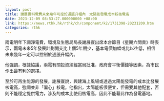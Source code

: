 ```yaml
---
layout: post
title: 謝展寰料電費未來幾年可控於通脹升幅內　太陽能發電成本較核電高
date: 2023-12-09 08:53:27.000000000 +08:00
link: https://news.rthk.hk/rthk/ch/component/k2/1731398-20231209.htm
categories: rthk
---
```


兩電明年下調淨電費，環境及生態局局長謝展寰出席本台節目《星期六問責》時表示，兩電未來5年發展計劃開支比上個5年期少，基本電價加幅或比以往低，相信未來幾年一定可以控制於通脹升幅內。

他強調，根據協議，兩電有關投資須經當局批准，政府會平衡價錢等因素，為市民作出最有利的選擇。

至於可再生能源的發展，謝展寰說，興建海上風場或透過太陽能發電的成本比發展核電高，強調並非「偏心」核電。他指出，太陽能板很便宜，但需要其他配套，否則不能穩定提供電力，涉及的成本比使用核電高，因此不能藉此作為發電基地。
